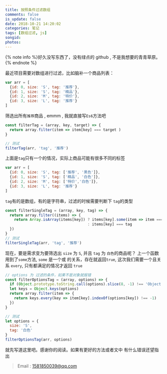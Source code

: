 ```yaml
---
title: 按照条件过滤数组
comments: false
is_update: false
date: 2018-10-21 14:20:02
categories: 笔记
tags: [数组过滤, js]
songid:
photos:
---
```

{% note info %}好久没写东西了，没有绿点的 github , 不是我想要的青青草原。{% endnote %} 

最近项目需要对数组进行过滤，比如脑补一个商品列表：
```js
var arr = [
  {id: 0, size: 'S', tag: '推荐'},
  {id: 1, size: 'S', tag: '精品'},
  {id: 2, size: 'M', tag: '特价'},
  {id: 3, size: 'L', tag: '推荐'}
]
```
筛选出所有`推荐`商品 , emmm , 我就直接写`Es6`方法吧
<!-- more -->
```js 
const filterTag = (array, key, target) => {
  return array.filter(item => item[key] === target )
}

// 测试
filterTag(arr, 'tag', '推荐')
```
上面是`tag`只有一个的情况，实际上商品可能有很多不同的标签 
```js
var arr = [
  {id: 0, size: 'S', tag: ['推荐', '黑色']},
  {id: 1, size: 'S', tag: ['精品', '白色']},
  {id: 2, size: 'M', tag: ['特价','白色']},
  {id: 3, size: 'L', tag: '推荐'}
]
```
`tag`有的是数组，有的是字符串，过滤的时候需要判断下 `tag`的类型
```js
const filterSingleTag = (array, key, tag) => {
  return array.filter((items) => {
    return Array.isArray(items[key]) ? items[key].some(item => item === tag)
                                     : items[key] === tag
  })
}
// 测试
filterSingleTag(arr, 'tag', '推荐')
```
现在，要是需求变为要筛选出 `size` 为 `S`, 并且 `tag` 为 `白色`的商品呢？
上一个函数用到了`some`方法, `some` 是一个或 的关系，存在就返回`true`, 这次我们需要一个且关系 `every`, 只有都满足的情况才返回 `true`
```js
// options 为 过滤的条件，如果不是对象就报错
const filterOptionsTag = (array, options) => {
  if (Object.prototype.toString.call(options).slice(8, -1) !== 'Object') throw Error('options must be Object')
  let keys = Object.keys(options)
  return array.filter(item => {
    return keys.every(key => item[key].indexOf(options[key]) !== -1)
  })
}

// 测试
let options = {
  size: 'S',
  tag: '白色'
}
filterOptionsTag(arr, options)
```
就先写道这里吧。感谢你的阅读。如果有更好的方法或者文中 有什么错误还望指出
> Email : 1581850039@qq.com


